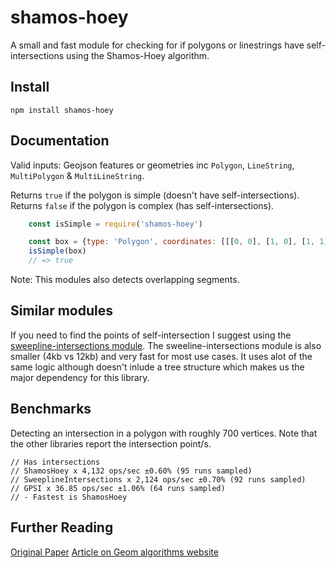 # shamos-hoey
A small and fast module for checking for if polygons or linestrings have self-intersections using the Shamos-Hoey algorithm.

## Install
````
npm install shamos-hoey
````

## Documentation
Valid inputs: Geojson features or geometries inc `Polygon`, `LineString`, `MultiPolygon` & `MultiLineString`.

Returns `true` if the polygon is simple (doesn't have self-intersections).
Returns `false` if the polygon is complex (has self-intersections).

````js
    const isSimple = require('shamos-hoey')

    const box = {type: 'Polygon', coordinates: [[[0, 0], [1, 0], [1, 1], [0, 1], [0, 0]]]}
    isSimple(box)
    // => true
````

Note: This modules also detects overlapping segments.


## Similar modules
If you need to find the points of self-intersection I suggest using the [sweepline-intersections module](https://github.com/rowanwins/sweepline-intersections). The sweeline-intersections module is also smaller (4kb vs 12kb) and very fast for most use cases. It uses alot of the same logic although doesn't inlude a tree structure which makes us the major dependency for this library.


## Benchmarks
Detecting an intersection in a polygon with roughly 700 vertices. Note that the other libraries report the intersection point/s.
````
// Has intersections
// ShamosHoey x 4,132 ops/sec ±0.60% (95 runs sampled)
// SweeplineIntersections x 2,124 ops/sec ±0.70% (92 runs sampled)
// GPSI x 36.85 ops/sec ±1.06% (64 runs sampled)
// - Fastest is ShamosHoey
````

## Further Reading
[Original Paper](https://github.com/rowanwins/shamos-hoey/blob/master/ShamosHoey.pdf)
[Article on Geom algorithms website](http://geomalgorithms.com/a09-_intersect-3.html#Shamos-Hoey-Algorithm)